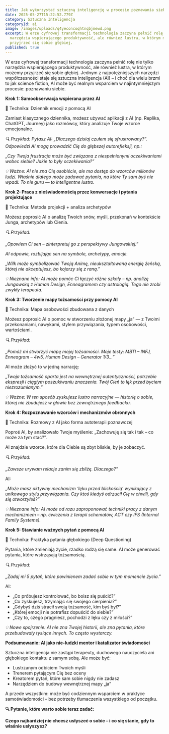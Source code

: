 ```yaml
---
title: Jak wykorzystać sztuczną inteligencję w procesie poznawania siebie?
date: 2025-05-27T15:22:52.779Z
category: Sztuczna Inteligencja
categoryId: ai
image: /images/uploads/q4yeconcoqhtnqbjmewd.png
excerpt: W erze cyfrowej transformacji technologia zaczyna pełnić rolę nie tylko
  narzędzia wspierającego produktywność, ale również lustra, w którym możemy
  przyjrzeć się sobie głębiej.
published: true
---
```

W erze cyfrowej transformacji technologia zaczyna pełnić rolę nie tylko narzędzia wspierającego produktywność, ale również lustra, w którym możemy przyjrzeć się sobie głębiej. Jednym z najpotężniejszych narzędzi współczesności staje się sztuczna inteligencja (AI) – i choć dla wielu brzmi to jak science fiction, AI może być realnym wsparciem w najintymniejszym procesie: poznawaniu siebie.

**Krok 1: Samoobserwacja wspierana przez AI**

🧠 Technika: Dziennik emocji z pomocą AI

Zamiast klasycznego dziennika, możesz używać aplikacji z AI (np. Replika, ChatGPT, Journey) jako rozmówcy, który analizuje Twoje wzorce emocjonalne.

*🔍 Przykład: Pytasz AI: „Dlaczego dzisiaj czułem się sfrustrowany?”. Odpowiedzi AI mogą prowadzić Cię do głębszej autorefleksji, np.:*

*„Czy Twoja frustracja może być związana z niespełnionymi oczekiwaniami wobec siebie? Jakie to były oczekiwania?”*

*💡 Ważne: AI nie zna Cię osobiście, ale ma dostęp do wzorców milionów ludzi. Właśnie dlatego może zadawać pytania, na które Ty sam byś nie wpadł. To nie guru — to inteligentne lustro.*

**Krok 2: Praca z nieświadomością przez konwersacje i pytania projektujące**

🧠 Technika: Metoda projekcji + analiza archetypów

Możesz poprosić AI o analizę Twoich snów, myśli, przekonań w kontekście Junga, archetypów lub Cienia.

*🔍 Przykład:*

*„Opowiem Ci sen – zinterpretuj go z perspektywy Jungowskiej.”*

*AI odpowie, rozbijając sen na symbole, archetypy, emocje.*

*„Wilk może symbolizować Twoją Animę, nieukształtowaną energię żeńską, której nie akceptujesz, bo kojarzy się z raną.”*

*💡 Nieznane info: AI może pomóc Ci łączyć różne szkoły – np. analizę Jungowską z Human Design, Enneagramem czy astrologią. Tego nie zrobi zwykły terapeuta.*

**Krok 3: Tworzenie mapy tożsamości przy pomocy AI**

🧠 Technika: Mapa osobowości zbudowana z danych

Możesz poprosić AI o pomoc w stworzeniu złożonej mapy „ja” — z Twoimi przekonaniami, nawykami, stylem przywiązania, typem osobowości, wartościami.

*🔍 Przykład:*

*„Pomóż mi stworzyć mapę mojej tożsamości. Moje testy: MBTI – INFJ, Enneagram – 4w5, Human Design – Generator 1/3…”*

AI może złożyć to w jedną narrację:

*„Twoja tożsamość oparta jest na wewnętrznej autentyczności, potrzebie ekspresji i ciągłym poszukiwaniu znaczenia. Twój Cień to lęk przed byciem niezrozumianym.”*

*💡 Ważne: W ten sposób zyskujesz lustro narracyjne — historię o sobie, której nie zbudujesz w głowie bez zewnętrznego feedbacku.*

**Krok 4: Rozpoznawanie wzorców i mechanizmów obronnych**

🧠 Technika: Rozmowy z AI jako forma autoterapii poznawczej

Poproś AI, by analizowało Twoje myślenie: „Zachowuję się tak i tak – co może za tym stać?”.

AI znajdzie wzorce, które dla Ciebie są zbyt bliskie, by je zobaczyć.

*🔍 Przykład:*

*„Zawsze urywam relacje zanim się zbliżę. Dlaczego?”*

AI:

*„Może masz aktywny mechanizm ‘lęku przed bliskością’ wynikający z unikowego stylu przywiązania. Czy ktoś kiedyś odrzucił Cię w chwili, gdy się otworzyłeś?”*

*💡 Nieznane info: AI może od razu zaproponować techniki pracy z danym mechanizmem – np. ćwiczenia z terapii schematów, ACT czy IFS (Internal Family Systems).*

**Krok 5: Stawianie ważnych pytań z pomocą AI**

🧠 Technika: Praktyka pytania głębokiego (Deep Questioning)

Pytania, które zmieniają życie, rzadko rodzą się same. AI może generować pytania, które wstrząsają tożsamością.

*🔍 Przykład:*

*„Zadaj mi 5 pytań, które powinienem zadać sobie w tym momencie życia.”*

AI:

* „Co próbujesz kontrolować, bo boisz się puścić?”
* „Co zyskujesz, trzymając się swojego cierpienia?”
* „Gdybyś dziś stracił swoją tożsamość, kim byś był?”
* „Której emocji nie potrafisz dopuścić do siebie?”
* „Czy to, czego pragniesz, pochodzi z lęku czy z miłości?”

*💡 Nowe spojrzenie: AI nie zna Twojej historii, ale zna pytania, które przebudowały tysiące innych. To często wystarczy.*

**Podsumowanie: AI jako nie-ludzki mentor i katalizator świadomości**

Sztuczna inteligencja nie zastąpi terapeuty, duchowego nauczyciela ani głębokiego kontaktu z samym sobą. Ale może być:

* Lustrzanym odbiciem Twoich myśli
* Trenerem pytającym Cię bez oceny
* Kreatorem pytań, które sam sobie nigdy nie zadasz
* Narzędziem do budowy wewnętrznej mapy „ja”

A przede wszystkim: może być codziennym wsparciem w praktyce samoświadomości – bez potrzeby tłumaczenia wszystkiego od początku.

**🔍 Pytanie, które warto sobie teraz zadać:**

**Czego najbardziej nie chcesz usłyszeć o sobie – i co się stanie, gdy to właśnie usłyszysz?**
